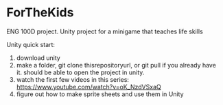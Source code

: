 # ForTheKids
ENG 100D project. Unity project for a minigame that teaches life skills

Unity quick start:
1) download unity
2) make a folder, git clone thisrepositoryurl, or git pull if you already have it. should be able to open the project in unity. 
3) watch the first few videos in this series: https://www.youtube.com/watch?v=oK_NzdVSxaQ
4) figure out how to make sprite sheets and use them in Unity
